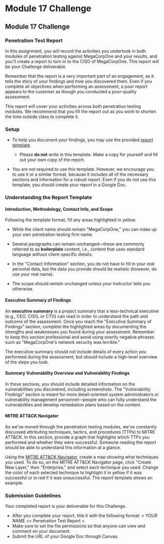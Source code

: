 # Module 17 Challenge

## Module 17 Challenge <assignment>

### Penetration Test Report

In this assignment, you will record the activities you undertook in both modules of penetration testing against MegaCorpOne and your results, and you'll create a report to turn in to the CISO of MegaCorpOne. This report will be your Challenge deliverable. 

Remember that the report is a very important part of an engagement, as it tells the story of your findings and how you discovered them. Even if you complete all objectives when performing an assessment, a poor report appears to the customer as though you conducted a poor-quality assessment. 

This report will cover your activities across both penetration testing modules. We recommend that you fill the report out as you work to shorten the time outside class to complete it.

### Setup 

- To help you document your findings, you may use the provided [report template](https://docs.google.com/document/d/1wDIaTVbfBMQyhqnYpsTeAEPFpNj3eTDTnXDg1l8D1x0/copy).

	- Please **do not** write in this template. Make a copy for yourself and fill out your own copy of the report. 

- You are not required to use this template. However, we encourage you to use it or a similar format, because it includes all of the necessary sections and information for a robust report. Even if you do not use this template, you should create your report in a Google Doc.

### Understanding the Report Template
 
#### Introduction, Methodology, Contact Info, and Scope

Following the template format, fill any areas highlighted in yellow. 

- While the client name should remain "MegaCorpOne," you can make up your own penetration testing firm name. 

- Several paragraphs can remain unchanged&mdash;these are commonly referred to as **boilerplate** content, i.e., content that uses standard language without client-specific details. 

- In the "Contact Information" section, you do not have to fill in your real personal data, but the data you provide should be realistic (however, do use your real name). 

- The scope should remain unchanged unless your instructor tells you otherwise.

#### Executive Summary of Findings

An **executive summary** is a project summary that a less-technical executive (e.g., CEO, CISO, or CTO) can read in order to understand the path and outcome of the assessment. Once you reach the "Executive Summary of Findings" section, complete the highlighted areas by documenting the strengths and weaknesses you found during your assessment. Remember to keep this section professional and avoid using overtly negative phrases such as "MegaCorpOne's network security was terrible."

The executive summary should not include details of every action you performed during the assessment, but should include a high-level overview of the steps you took.

#### Summary Vulnerability Overview and Vulnerability Findings

In these sections, you should include detailed information on the vulnerabilities you discovered, including screenshots. The "Vulnerability Findings" section is meant for more detail-oriented system administrators or vulnerability management personnel&mdash;people who can fully understand the vulnerabilities and develop remediation plans based on the content.

#### MITRE ATT&CK Navigator

As we've moved through the penetration testing modules, we've constantly discussed attributing techniques, tactics, and procedures (TTPs) to MITRE ATT&CK. In this section, provide a graph that highlights which TTPs you performed and whether they were successful. Someone reading the report should be able to understand this information at a glance.

Using the [MITRE ATT&CK Navigator](https://mitre-attack.github.io/attack-navigator/), create a map showing what techniques you used. To do so, on the MITRE ATT&CK Navigator page, click "Create New Layer," then "Enterprise," and select each technique you used. Change the color of each selected technique to highlight it in yellow if it was successful or in red if it was unsuccessful. The report template shows an example.

### Submission Guidelines

Your completed report is your deliverable for this Challenge. 

* After you complete your report, title it with the following format: < YOUR NAME >< Penetration Test Report >
* Make sure to set the file permissions so that anyone can view and comment on your document.
* Submit the URL of your Google Doc through Canvas.
